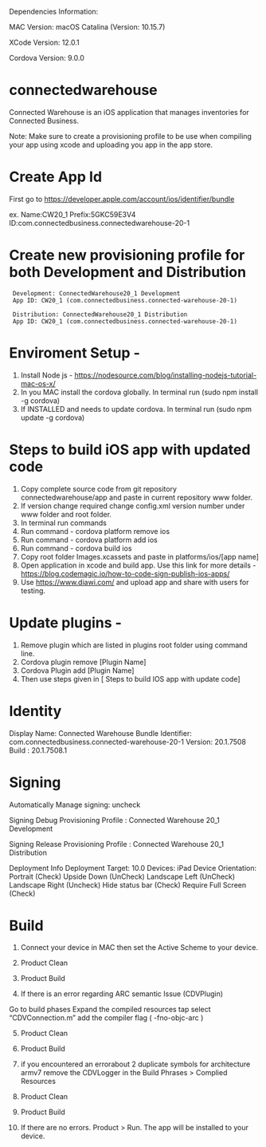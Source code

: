 
Dependencies Information:

MAC Version: macOS Catalina (Version: 10.15.7)

XCode Version: 12.0.1

Cordova Version: 9.0.0


# connectedwarehouse
Connected Warehouse is an iOS application that manages inventories for Connected Business.

Note: Make sure to create a provisioning profile to be use when compiling your app using xcode and uploading you app in the app store.

# Create App Id 
First go to https://developer.apple.com/account/ios/identifier/bundle

   ex. Name:CW20_1
       Prefix:5GKC59E3V4
       ID:com.connectedbusiness.connectedwarehouse-20-1
 
# Create new provisioning profile for both Development and Distribution

     Development: ConnectedWarehouse20_1 Development 
     App ID: CW20_1 (com.connectedbusiness.connected-warehouse-20-1)

     Distribution: ConnectedWarehouse20_1 Distribution
     App ID: CW20_1 (com.connectedbusiness.connected-warehouse-20-1)
     

# Enviroment Setup - 
1. Install Node js - https://nodesource.com/blog/installing-nodejs-tutorial-mac-os-x/
2. In you MAC install the cordova globally. In terminal run (sudo npm install -g cordova)
3. If INSTALLED and needs to update cordova. In terminal run (sudo npm update -g cordova)

# Steps to build iOS app with updated code
1. Copy complete source code from git repository connectedwarehouse/app and paste in current repository www folder.
2. If version change required change config.xml version number under www folder and root folder.
3. In terminal run commands
4. Run command - cordova platform remove ios
5. Run command - cordova platform add ios
6. Run command - cordova build ios
7. Copy root folder Images.xcassets and paste in platforms/ios/[app name]
8. Open application in xcode and build app. Use this link for more details - https://blog.codemagic.io/how-to-code-sign-publish-ios-apps/
9. Use https://www.diawi.com/ and upload app and share with users for testing.

# Update plugins -
1. Remove plugin which are listed in plugins root folder using command line. 
2. Cordova plugin remove [Plugin Name]
3. Cordova Plugin add [Plugin Name]
4. Then use steps given in [ Steps to build IOS app with update code]

# Identity

Display Name: Connected Warehouse
Bundle Identifier: com.connectedbusiness.connected-warehouse-20-1
Version: 20.1.7508
Build  : 20.1.7508.1

# Signing

Automatically Manage signing:  uncheck

Signing Debug
Provisioning Profile : Connected Warehouse 20_1 Development

Signing Release
Provisioning Profile : Connected Warehouse 20_1 Distribution

Deployment Info
Deployment Target: 10.0
Devices: iPad
Device Orientation: Portrait (Check)
                    Upside Down (UnCheck)
                    Landscape Left (UnCheck)
		    Landscape Right (Uncheck)
                    Hide status bar (Check)
		    Require Full Screen (Check)

# Build
1. Connect your device in MAC then set the Active Scheme to your device.

2. Product Clean 
3. Product Build 
4. If there is an error regarding ARC semantic Issue (CDVPlugin)

Go to build phases
Expand the compiled resources tap
select “CDVConnection.m”
add the compiler flag ( -fno-objc-arc )

5. Product Clean 
6. Product Build 


7. if you encountered an errorabout 2 duplicate symbols for architecture armv7 remove the CDVLogger in the Build Phrases > Complied Resources

8. Product Clean 
9. Product Build 

10. If there are no errors. Product > Run. The app will be installed to your device.
